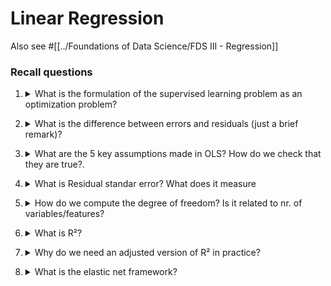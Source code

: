 # Linear Regression

Also see #[[../Foundations of Data Science/FDS III - Regression]]

### Recall questions


1. <details markdown=1><summary markdown="span"> What is the formulation of the supervised learning problem as an optimization problem?</summary>
    
    \
    We can define the supervised learning problem as the optimization problem known as ==Ordinary Least Squares (OLS)==.
    Our goal is to find $h^* = h_{\theta^*} = \text{arg min}_{\theta} \ L(h_{\theta},D)$.

</details>

2. <details markdown=1><summary markdown="span">What is the difference between errors and residuals (just a brief remark)?</summary>
    
    \
    ![](../../../static/BIG/linreg1.png)

</details>

3. <details markdown=1><summary markdown="span">What are the 5 key assumptions made in OLS? How do we check that they are true?. </summary>
    
    \
    Five key assumptions:
    - ==weak exogeneity==: ==predictor variables can be treated as error free constants==
    - ==linearity==
    - ==error indipendence==: we assume the errors on the variables are i.i.d
    - ==homoscedasticity==: ==different values of the response variable have the same variance in their errors, regardless of the feature values==.
    - ==no multicollinearity==

    To verify this assumptions, we can use ==residual plots==.

</details>

4. <details markdown=1><summary markdown="span">What is Residual standar error? What does it measure</summary>
    
    \
    RSE is one of the presented measures for =="goodness of a fit of a model==". Formally, it measures the ==std deviation of the error associated with each prediction==:
    ![](../../../static/BIG/linreg2.png)
    
</details>

5. <details markdown=1><summary markdown="span"> How do we compute the degree of freedom? Is it related to nr. of variables/features?</summary>
    
    \
    The $df = m - n - 1$ where:
    - $m$ = #observations
    - $n$ = #features
    - 1 is the intercept
    
</details>

6. <details markdown=1><summary markdown="span"> What is R²?</summary>
    
    \
    The other presented measure. In short, it measures ==the proportion of variability in $Y$ that can be explained with $X$==.
    ![](../../../static/BIG/linreg3.png)

</details>

7. <details markdown=1><summary markdown="span">Why do we need an adjusted version of R² in practice?</summary>
    
    \
    Since ==RSS can be drecreased arbitrarily by incrementing the number of features, we need to balance the fact that we could get a better score by simply adding useless features==.
    ![](../../../static/BIG/linreg4.png)
    

</details>

8. <details markdown=1><summary markdown="span"> What is the elastic net framework?</summary>
    
    \
    It's a ==more general framework, of which OLS is just a special case of==:
    ![](../../../static/BIG/linreg5.png)
    

</details>